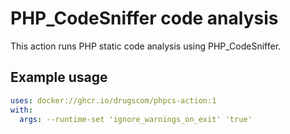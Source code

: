 # PHP_CodeSniffer code analysis

This action runs PHP static code analysis using PHP_CodeSniffer.

## Example usage

```yaml
uses: docker://ghcr.io/drugscom/phpcs-action:1
with:
  args: --runtime-set 'ignore_warnings_on_exit' 'true'
```
